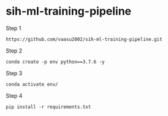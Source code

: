 # sih-ml-training-pipeline



Step 1
```
https://github.com/vaasu2002/sih-ml-training-pipeline.git
```

Step 2
```
conda create -p env python==3.7.6 -y
```
Step 3
```
conda activate env/
```
Step 4
```
pip install -r requirements.txt
```
